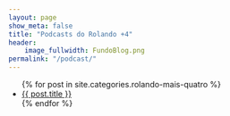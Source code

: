 ```yaml
---
layout: page
show_meta: false
title: "Podcasts do Rolando +4"
header:
    image_fullwidth: FundoBlog.png
permalink: "/podcast/"
---
```

<ul>
    {% for post in site.categories.rolando-mais-quatro %} 
    <li><a href="{{ post.url }}">{{ post.title }}</a></li>
    {% endfor %}
</ul>

<ul>
